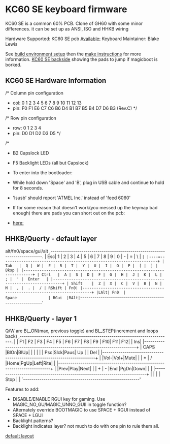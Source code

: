 KC60 SE keyboard firmware
========================

KC60 SE is a common 60% PCB. Clone of GH60 with some minor differences.
 it can be set up as ANSI, ISO and HHKB wiring

Hardware Supported: KC60 SE pcb
[Available:](https://www.aliexpress.com/store/product/Free-shipping-GH60-PCB-KC60-SE-Fully-Programmable-For-DIY-Mechanical-Keyboard-Poker-Faceu-HHKB-Support/429151_32799437588.html?spm=2114.12010608.0.0.2995e5c0hNRgMH)
Keyboard Maintainer: Blake Lewis

See [build environment setup](https://docs.qmk.fm/build_environment_setup.html) then the [make instructions](https://docs.qmk.fm/make_instructions.html) for more information.
 [KC60 SE backside](http://imgur.com/a/tBV1g) showing the pads to jump if magicboot is borked.

## KC60 SE Hardware Information

  /* Column pin configuration
  * col: 0   1   2   3   4   5   6   7   8   9   10  11  12  13
  * pin: F0  F1  E6  C7  C6  B6  D4  B1  B7  B5  B4  D7  D6  B3  (Rev.C)
  */
   
  /* Row pin configuration
  * row: 0   1   2   3   4
  * pin: D0  D1  D2  D3  D5
  */

  /* 
  * B2 Capslock LED
  * F5 Backlight LEDs (all but Capslock)

  * To enter into the bootloader:
  *   While hold down 'Space' and 'B', plug in USB cable and continue to hold for 8 seconds.
  *   'lsusb' should report 'ATMEL Inc.' instead of 'feed 6060'
  *   If for some reason that doesn't work(you messed up the keymap bad enough) there are pads you can short out on the pcb:
  *   [here:](http://i.imgur.com/i1SU8Fn.jpg)

 ## HHKB/Querty - default layer
   alt/fn0/space/gui/alt
 ,--------------------------------------------------------------------------.
 | Esc|  1 |  2 |  3 |  4 |  5 |  6 |  7 |  8 |  9 |  0 |  - |  = |  \ |  ` |
 |----=---------------------------------------------------------------------+
 | Tab   |  Q |  W |  E |  R |  T |  Y |  U |  I |  O |  P |  [ |  ] | Bksp |
 |--------------------------------------------------------------------------+
 | Ctrl   |  A |  S |  D |  F |  G |  H |  J |  K |  L |  ; |  ' |  Enter   |
 |--------------------------------------------------------------------------+
 | Shift    |  Z |  X |  C |  V |  B |  N |  M |  , |  . |  / | RShift | Fn0|
 |--------------------------------------------------------------------------+
         |LAlt| Fn0  |               Space              | RGui  |RAlt|
         `-----------------------------------------------------------'

 ## HHKB/Querty - layer 1
  Q/W are BL_ON(max, previous toggle) and BL_STEP(increment and loops back)
 ,--------------------------------------------------------------------------.
 |    | F1 | F2 | F3 | F4 | F5 | F6 | F7 | F8 | F9 | F10| F11| F12|    | Ins|
 |--------------------------------------------------------------------------+
 | CAPS |BlOn|BlUp|    |    |    |    |    | Psc|Slck|Paus| Up |    |  Del  |
 |--------------------------------------------------------------------------+
 |       |Vol-|Vol+|Mute|    |    | *  | /  |Home|PgUp|Left|Rite|           |
 |--------------------------------------------------------------------------+
 |         |Prev|Play|Next|    |    | +  | -  |End |PgDn|Down|         |    |
 |--------------------------------------------------------------------------+
         |    |      |                                 | Stop |    |
         `---------------------------------------------------------'
 
  Features to add:
  *   DISABLE/ENABLE RGUI key for gaming. Use MAGIC_NO_GU/MAGIC_UNNO_GUII in toggle function?
  *   Alternately override BOOTMAGIC to use SPACE + RGUI instead of SPACE + LGUI
  *   Backlight patterns?
  *   Backlight indicates layer? not much to do with one pin to rule them all.
   
   
  [default layout](http://i.imgur.com/Y2xLF59.png)
  
  
 
 
 

 
 
 

 
 
 
 
 

